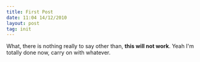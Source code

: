 ```yaml
---
title: First Post
date: 11:04 14/12/2010
layout: post
tag: init
---
```


What, there is nothing really to say other than, __this will not work__. Yeah I'm totally done now, carry on with whatever.
